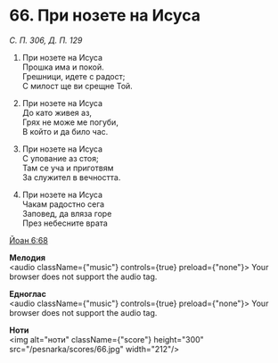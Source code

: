 # 66. При нозете на Исуса

_С. П. 306, Д. П. 129_

1. При нозете на Исуса  
Прошка има и покой.  
Грешници, идете с радост;  
С милост ще ви срещне Той.  

2. При нозете на Исуса  
До като живея аз,  
Грях не може ме погуби,  
В който и да било час.  

3. При нозете на Исуса  
С упование аз стоя;  
Там се уча и приготвям  
За служител в вечността.  

4. При нозете на Исуса  
Чакам радостно сега  
Заповед, да вляза горе  
През небесните врата

[Йоан 6:68](http://biblia.bg/index.php?k=43&g=6&s=68)

**Мелодия**  
<audio className={"music"} controls={true} preload={"none"}>
    <source src="/pesnarka/mp3/66.mp3" type="audio/mpeg"/>
    Your browser does not support the audio tag.
</audio>

**Едноглас**  
<audio className={"music"} controls={true} preload={"none"}>
    <source src="/pesnarka/transp/66.mp3" type="audio/mpeg"/>
    Your browser does not support the audio tag.
</audio>

**Ноти**  
<img alt="ноти" className={"score"} height="300" src="/pesnarka/scores/66.jpg" width="212"/>
